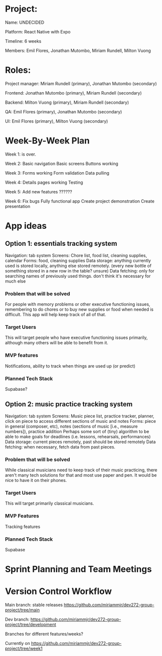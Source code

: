 # Project:

Name: UNDECIDED

Platform: React Native with Expo

Timeline: 6 weeks

Members: Emil Flores, Jonathan Mutombo, Miriam Rundell, Milton Vuong

# Roles:

Project manager: Miriam Rundell (primary), Jonathan Mutombo (secondary)

Frontend: Jonathan Mutombo (primary), Miriam Rundell (secondary)

Backend: Milton Vuong (primary), Miriam Rundell (secondary)

QA: Emil Flores (primary), Jonathan Mutombo (secondary)

UI: Emil Flores (primary), Milton Vuong (secondary)

# Week-By-Week Plan

Week 1: is over.

Week 2:
Basic navigation
Basic screens
Buttons working

Week 3:
Forms working
Form validation
Data pulling

Week 4:
Details pages working
Testing

Week 5:
Add new features
??????

Week 6:
Fix bugs
Fully functional app
Create project demonstration
Create presentation

# App ideas

## Option 1: essentials tracking system

Navigation: tab system
Screens: Chore list, food list, cleaning supplies, calendar
Forms: food, cleaning supplies
Data storage: anything currently used is stored locally, anything else stored remotely.
(every new bottle of something stored in a new row in the table? unsure)
Data fetching: only for searching names of previously used things. don't think it's necessary for much else

### Problem that will be solved

For people with memory problems or other executive functioning issues, remembering to do chores or to buy new supplies or food when needed is difficult.
This app will help keep track of all of that.

### Target Users

This will target people who have executive functioning issues primarily, although many others will be able to benefit from it.

### MVP features

Notifications, ability to track when things are used up (or predict)

### Planned Tech Stack

Supabase?

## Option 2: music practice tracking system
Navigation: tab system
Screens: Music piece list, practice tracker, planner, click on piece to access different sections of music and notes
Forms: piece in general (composer, etc), notes (sections of music [i.e., measure numbers]), practice addition
Perhaps some sort of (tiny) algorithm to be able to make goals for deadlines (i.e. lessons, rehearsals, performances)
Data storage: current pieces remotely, past should be stored remotely
Data fetching: when necessary, fetch data from past pieces.

### Problem that will be solved

While classical musicians need to keep track of their music practicing, there aren't many tech solutions for that and most use paper and pen.
It would be nice to have it on their phones.

### Target Users

This will target primarily classical musicians.

### MVP Features

Tracking features

### Planned Tech Stack

Supabase

# Sprint Planning and Team Meetings

# Version Control Workflow

Main branch: stable releases https://github.com/miriammjr/dev272-group-project/tree/main

Dev branch: https://github.com/miriammjr/dev272-group-project/tree/development

Branches for different features/weeks?

Currently on https://github.com/miriammjr/dev272-group-project/tree/week1
